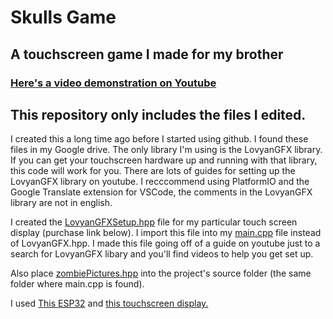 # Skulls Game
## A touchscreen game I made for my brother
### [Here's a video demonstration on Youtube](https://www.youtube.com/watch?v=m-HvHr4f4hM)

## This repository only includes the files I edited.  
I created this a long time ago before I started using github.  I found these files in my Google drive.  The only library I'm using is the LovyanGFX library.  If you can get your touchscreen hardware up and running with that library, this code will work for you.  There are lots of guides for setting up the LovyanGFX library on youtube.  I recccommend using PlatformIO and the Google Translate extension for VSCode, the comments in the LovyanGFX library are not in english.

I created the [LovyanGFXSetup.hpp](https://github.com/Dleibe1/SkullsGame/blob/main/LovyanGFXSetup.hpp) file for my particular touch screen display (purchase link below).  I import this file into my [main.cpp](https://github.com/Dleibe1/SkullsGame/blob/main/main.cpp) file instead of LovyanGFX.hpp.  I made this file going off of a guide on youtube just to a search for LovyanGFX libary and you'll find videos to help you get set up.

Also place [zombiePictures.hpp](zombiePictures.hpp) into the project's source folder (the same folder where main.cpp is found).

I used [This ESP32](https://www.amazon.com/ELEGOO-ESP-WROOM-32-Development-Bluetooth-Microcontroller/dp/B0D8T53CQ5/ref=sr_1_1_sspa?crid=21VY76RGN1WYD&dib=eyJ2IjoiMSJ9.is-SH_RLGHiZZUrqvTWU_DFFr6XAPKtIzbKWDMtYTKN6SsUR0ayjeWGt2ZUok58rOtvPfsNmfWe0jW06Oh7RydTyPSmqWLVNOp-bj20WjigHCx-0LZgdE9_itkFXiEW7IXpo8y9aHRT3g_otU8PSP5rvz0iln6A_a7L3Yy2svhfSxoSBWyAZmHW5-58L_3s8T39xdeGUrQ0mdhAYVdE0Inp8bTP2RSDszPH9_7paKQc._1qeK84n5A17zHQmcdWn3vqebx3pWIq-Ti65FU3HJP8&dib_tag=se&keywords=esp32+dev&qid=1739303542&sprefix=esp32+dev%2Caps%2C88&sr=8-1-spons&sp_csd=d2lkZ2V0TmFtZT1zcF9hdGY&psc=1) and [this touchscreen display.](https://www.amazon.com/gp/product/B0BWJHK4M6/ref=ppx_yo_dt_b_search_asin_title?ie=UTF8&th=1)
